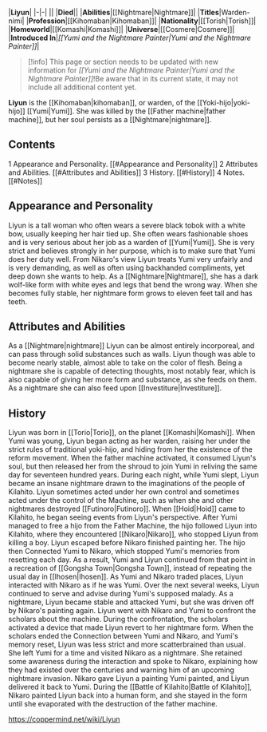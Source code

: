 |**Liyun**|
|-|-|
||
|**Died**||
|**Abilities**|[[Nightmare\|Nightmare]]|
|**Titles**|Warden-nimi|
|**Profession**|[[Kihomaban\|Kihomaban]]|
|**Nationality**|[[Torish\|Torish]]|
|**Homeworld**|[[Komashi\|Komashi]]|
|**Universe**|[[Cosmere\|Cosmere]]|
|**Introduced In**|*[[Yumi and the Nightmare Painter\|Yumi and the Nightmare Painter]]*|

> [!info] This page or section needs to be updated with new information for *[[Yumi and the Nightmare Painter\|Yumi and the Nightmare Painter]]*!Be aware that in its current state, it may not include all additional content yet.

**Liyun** is the [[Kihomaban\|kihomaban]], or warden, of the [[Yoki-hijo\|yoki-hijo]] [[Yumi\|Yumi]]. She was killed by the [[Father machine\|father machine]], but her soul persists as a [[Nightmare\|nightmare]].

## Contents

1 Appearance and Personality. [[#Appearance and Personality]] 
2 Attributes and Abilities. [[#Attributes and Abilities]] 
3 History. [[#History]] 
4 Notes. [[#Notes]] 


## Appearance and Personality
Liyun is a tall woman who often wears a severe black tobok with a white bow, usually keeping her hair tied up. She often wears fashionable shoes and is very serious about her job as a warden of [[Yumi\|Yumi]]. She is very strict and believes strongly in her purpose, which is to make sure that Yumi does her duty well. From Nikaro's view Liyun treats Yumi very unfairly and is very demanding, as well as often using backhanded compliments, yet deep down she wants to help.
As a [[Nightmare\|Nightmare]], she has a dark wolf-like form with white eyes and legs that bend the wrong way. When she becomes fully stable, her nightmare form grows to eleven feet tall and has teeth.

## Attributes and Abilities
As a [[Nightmare\|nightmare]] Liyun can be almost entirely incorporeal, and can pass through solid substances such as walls. Liyun though was able to become nearly stable, almost able to take on the color of flesh. Being a nightmare she is capable of detecting thoughts, most notably fear, which is also capable of giving her more form and substance, as she feeds on them. As a nightmare she can also feed upon [[Investiture\|Investiture]].

## History
Liyun was born in [[Torio\|Torio]], on the planet [[Komashi\|Komashi]]. When Yumi was young, Liyun began acting as her warden, raising her under the strict rules of traditional yoki-hijo, and hiding from her the existence of the reform movement.
When the father machine activated, it consumed Liyun's soul, but then released her from the shroud to join Yumi in reliving the same day for seventeen hundred years. During each night, while Yumi slept, Liyun became an insane nightmare drawn to the imaginations of the people of Kilahito. Liyun sometimes acted under her own control and sometimes acted under the control of the Machine, such as when she and other nightmares destroyed [[Futinoro\|Futinoro]]. When [[Hoid\|Hoid]] came to Kilahito, he began seeing events from Liyun's perspective. After Yumi managed to free a hijo from the Father Machine, the hijo followed Liyun into Kilahito, where they encountered [[Nikaro\|Nikaro]], who stopped Liyun from killing a boy. Liyun escaped before Nikaro finished painting her.
The hijo then Connected Yumi to Nikaro, which stopped Yumi's memories from resetting each day. As a result, Yumi and Liyun continued from that point in a recreation of [[Gongsha Town\|Gongsha Town]], instead of repeating the usual day in [[Ihosen\|Ihosen]]. As Yumi and Nikaro traded places, Liyun interacted with Nikaro as if he was Yumi. Over the next several weeks, Liyun continued to serve and advise during Yumi's supposed malady. As a nightmare, Liyun became stable and attacked Yumi, but she was driven off by Nikaro's painting again.
Liyun went with Nikaro and Yumi to confront the scholars about the machine. During the confrontation, the scholars activated a device that made Liyun revert to her nightmare form.
When the scholars ended the Connection between Yumi and Nikaro, and Yumi's memory reset, Liyun was less strict and more scatterbrained than usual. She left Yumi for a time and visited Nikaro as a nightmare. She retained some awareness during the interaction and spoke to Nikaro, explaining how they had existed over the centuries and warning him of an upcoming nightmare invasion. Nikaro gave Liyun a painting Yumi painted, and Liyun delivered it back to Yumi.
During the [[Battle of Kilahito\|Battle of Kilahito]], Nikaro painted Liyun back into a human form, and she stayed in the form until she evaporated with the destruction of the father machine.



https://coppermind.net/wiki/Liyun